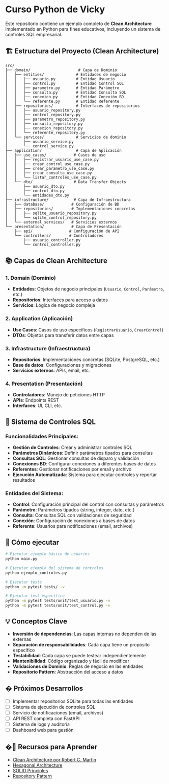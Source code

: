 # Curso Python de Vicky

Este repositorio contiene un ejemplo completo de **Clean Architecture** implementado en Python para fines educativos, incluyendo un sistema de controles SQL empresarial.

## 🏗️ Estructura del Proyecto (Clean Architecture)

```
src/
├── domain/                     # Capa de Dominio
│   ├── entities/              # Entidades de negocio
│   │   ├── usuario.py         # Entidad Usuario
│   │   ├── control.py         # Entidad Control SQL
│   │   ├── parametro.py       # Entidad Parámetro
│   │   ├── consulta.py        # Entidad Consulta SQL
│   │   ├── conexion.py        # Entidad Conexión BD
│   │   └── referente.py       # Entidad Referente
│   ├── repositories/          # Interfaces de repositorios
│   │   ├── usuario_repository.py
│   │   ├── control_repository.py
│   │   ├── parametro_repository.py
│   │   ├── consulta_repository.py
│   │   ├── conexion_repository.py
│   │   └── referente_repository.py
│   └── services/              # Servicios de dominio
│       ├── usuario_service.py
│       └── control_service.py
├── application/               # Capa de Aplicación
│   ├── use_cases/            # Casos de uso
│   │   ├── registrar_usuario_use_case.py
│   │   ├── crear_control_use_case.py
│   │   ├── crear_parametro_use_case.py
│   │   ├── crear_consulta_use_case.py
│   │   └── listar_controles_use_case.py
│   └── dto/                  # Data Transfer Objects
│       ├── usuario_dto.py
│       ├── control_dto.py
│       └── entidades_dto.py
├── infrastructure/           # Capa de Infraestructura
│   ├── database/            # Configuración de BD
│   ├── repositories/        # Implementaciones concretas
│   │   ├── sqlite_usuario_repository.py
│   │   └── sqlite_control_repository.py
│   └── external_services/   # Servicios externos
└── presentation/            # Capa de Presentación
    ├── api/                # Configuración de API
    └── controllers/        # Controladores
        ├── usuario_controller.py
        └── control_controller.py
```

## 📚 Capas de Clean Architecture

### 1. **Domain (Dominio)**
- **Entidades**: Objetos de negocio principales (`Usuario`, `Control`, `Parámetro`, etc.)
- **Repositorios**: Interfaces para acceso a datos
- **Servicios**: Lógica de negocio compleja

### 2. **Application (Aplicación)**
- **Use Cases**: Casos de uso específicos (`RegistrarUsuario`, `CrearControl`)
- **DTOs**: Objetos para transferir datos entre capas

### 3. **Infrastructure (Infraestructura)**
- **Repositorios**: Implementaciones concretas (SQLite, PostgreSQL, etc.)
- **Base de datos**: Configuraciones y migraciones
- **Servicios externos**: APIs, email, etc.

### 4. **Presentation (Presentación)**
- **Controladores**: Manejo de peticiones HTTP
- **APIs**: Endpoints REST
- **Interfaces**: UI, CLI, etc.

## 🎯 Sistema de Controles SQL

### Funcionalidades Principales:
- **Gestión de Controles**: Crear y administrar controles SQL
- **Parámetros Dinámicos**: Definir parámetros tipados para consultas
- **Consultas SQL**: Gestionar consultas de disparo y validación
- **Conexiones BD**: Configurar conexiones a diferentes bases de datos
- **Referentes**: Gestionar notificaciones por email y archivo
- **Ejecución Automatizada**: Sistema para ejecutar controles y reportar resultados

### Entidades del Sistema:
- **Control**: Configuración principal del control con consultas y parámetros
- **Parámetro**: Parámetros tipados (string, integer, date, etc.)
- **Consulta**: Consultas SQL con validaciones de seguridad
- **Conexión**: Configuración de conexiones a bases de datos
- **Referente**: Usuarios para notificaciones (email, archivos)

## 🚀 Cómo ejecutar

```bash
# Ejecutar ejemplo básico de usuarios
python main.py

# Ejecutar ejemplo del sistema de controles
python ejemplo_controles.py

# Ejecutar tests
python -m pytest tests/ -v

# Ejecutar test específico
python -m pytest tests/unit/test_usuario.py -v
python -m pytest tests/unit/test_control.py -v
```

## 💡 Conceptos Clave

- **Inversión de dependencias**: Las capas internas no dependen de las externas
- **Separación de responsabilidades**: Cada capa tiene un propósito específico
- **Testabilidad**: Cada capa se puede testear independientemente
- **Mantenibilidad**: Código organizado y fácil de modificar
- **Validaciones de Dominio**: Reglas de negocio en las entidades
- **Repositorio Pattern**: Abstracción del acceso a datos

## � Próximos Desarrollos

- [ ] Implementar repositorios SQLite para todas las entidades
- [ ] Sistema de ejecución de controles SQL
- [ ] Servicio de notificaciones (email, archivos)
- [ ] API REST completa con FastAPI
- [ ] Sistema de logs y auditoria
- [ ] Dashboard web para gestión

## �📖 Recursos para Aprender

- [Clean Architecture por Robert C. Martin](https://blog.cleancoder.com/uncle-bob/2012/08/13/the-clean-architecture.html)
- [Hexagonal Architecture](https://alistair.cockburn.us/hexagonal-architecture/)
- [SOLID Principles](https://en.wikipedia.org/wiki/SOLID)
- [Repository Pattern](https://martinfowler.com/eaaCatalog/repository.html)
